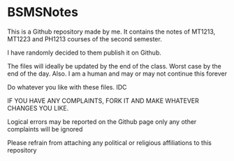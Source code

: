 # BSMSNotes

This is a Github repository made by me. It contains the notes of MT1213, MT1223 and PH1213 courses of the second semester.

I have randomly decided to them publish it on Github.

The files will ideally be updated by the end of the class.
Worst case by the end of the day.
Also. I am a human and may or may not continue this forever

Do whatever you like with these files. IDC

IF YOU HAVE ANY COMPLAINTS, FORK IT AND MAKE WHATEVER CHANGES YOU LIKE. 

Logical errors may be reported on the Github page only
any other complaints will be ignored

Please refrain from attaching any political or religious affiliations to this repository

